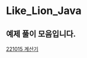 # Like_Lion_Java

## 예제 풀이 모음입니다.

[221015 계산기](#https://github.com/sangho527/Like_Lion_Java/tree/main/src/Lion221005/Calculator1)
